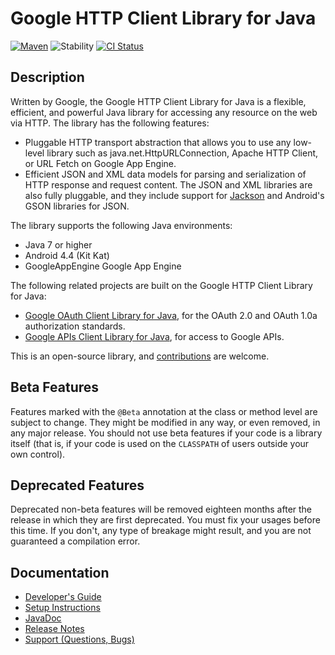 # Google HTTP Client Library for Java

[![Maven][maven-version-image]][maven-version-link]
![Stability][stability-image]
[![CI Status][ci-status-image]][ci-status-link]

## Description
Written by Google, the Google HTTP Client Library for Java is a flexible, efficient, and powerful
Java library for accessing any resource on the web via HTTP. The library has the following
features:

- Pluggable HTTP transport abstraction that allows you to use any low-level library such as
java.net.HttpURLConnection, Apache HTTP Client, or URL Fetch on Google App Engine.
- Efficient JSON and XML data models for parsing and serialization of HTTP response and request
content. The JSON and XML libraries are also fully pluggable, and they include support for
[Jackson](https://github.com/FasterXML/jackson) and Android's GSON libraries for JSON.

The library supports the following Java environments:

- Java 7 or higher
- Android 4.4 (Kit Kat)
- GoogleAppEngine Google App Engine

The following related projects are built on the Google HTTP Client Library for Java:

- [Google OAuth Client Library for Java][google-oauth-client], for the OAuth 2.0 and OAuth 1.0a
authorization standards.
- [Google APIs Client Library for Java][google-api-client], for access to Google APIs.

This is an open-source library, and [contributions][contributions] are welcome.

## Beta Features

Features marked with the `@Beta` annotation at the class or method level are subject to change. They
might be modified in any way, or even removed, in any major release. You should not use beta
features if your code is a library itself (that is, if your code is used on the `CLASSPATH` of users
outside your own control).

## Deprecated Features

Deprecated non-beta features will be removed eighteen months after the release in which they are
first deprecated. You must fix your usages before this time. If you don't, any type of breakage
might result, and you are not guaranteed a compilation error.

## Documentation

- [Developer's Guide](https://googleapis.github.io/google-http-java-client/)
- [Setup Instructions](https://googleapis.github.io/google-http-java-client/setup.html)
- [JavaDoc](https://googleapis.dev/java/google-http-client/latest/)
- [Release Notes](https://github.com/googleapis/google-http-java-client/releases)
- [Support (Questions, Bugs)](https://developers.google.com/api-client-library/java/google-http-java-client/support)

[google-oauth-client]: https://github.com/googleapis/google-oauth-java-client
[google-api-client]: https://github.com/googleapis/google-api-java-client
[contributions]: CONTRIBUTING.md

[ci-status-image]: https://github.com/googleapis/google-http-java-client/actions/workflows/ci.yaml/badge.svg?event=push
[ci-status-link]: https://github.com/googleapis/google-http-java-client/actions?query=event%3Apush
[maven-version-image]: https://img.shields.io/maven-central/v/com.google.http-client/google-http-client.svg
[maven-version-link]: https://search.maven.org/search?q=g:com.google.http-client%20AND%20a:google-http-client&core=gav
[stability-image]: https://img.shields.io/badge/stability-ga-green
